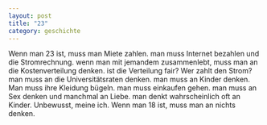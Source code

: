 ```yaml
---
layout: post
title: "23"
category: geschichte
---
```


Wenn man 23 ist, muss man Miete zahlen.
man muss Internet bezahlen und die Stromrechnung.
wenn man mit jemandem zusammenlebt, muss man an die Kostenverteilung denken. ist die Verteilung fair?
Wer zahlt den Strom? man muss an die Universitätsraten denken.
man muss an Kinder denken. Man muss ihre Kleidung bügeln.
man muss einkaufen gehen.
man muss an Sex denken und manchmal an Liebe.
man denkt wahrscheinlich oft an Kinder. Unbewusst, meine ich.
Wenn man 18 ist, muss man an nichts denken.
